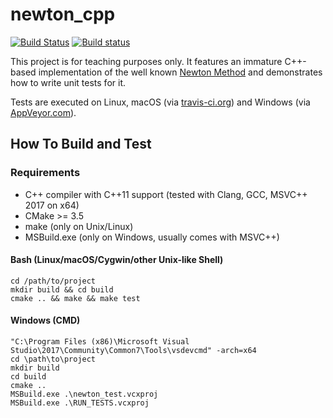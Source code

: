 # newton_cpp

[![Build Status](https://travis-ci.org/Null0rg/newton.svg?branch=master)](https://travis-ci.org/Null0rg/newton)
[![Build status](https://ci.appveyor.com/api/projects/status/2mqf5pdncf45i5c1?svg=true)](https://ci.appveyor.com/project/miho/newton-cpp)

This project is for teaching purposes only. It features an immature C++-based implementation of the well known [Newton Method](https://en.wikipedia.org/wiki/Newton%27s_method) and demonstrates how to write unit tests for it.

Tests are executed on Linux, macOS (via [travis-ci.org](https://travis-ci.org/)) and Windows (via [AppVeyor.com](https://www.appveyor.com/)).

## How To Build and Test

### Requirements

- C+\+ compiler with C+\+11 support (tested with Clang, GCC, MSVC+\+ 2017 on x64)
- CMake >= 3.5
- make (only on Unix/Linux)
- MSBuild.exe (only on Windows, usually comes with MSVC+\+)

#### Bash (Linux/macOS/Cygwin/other Unix-like Shell)

    cd /path/to/project
    mkdir build && cd build
    cmake .. && make && make test
    
#### Windows (CMD)

    "C:\Program Files (x86)\Microsoft Visual Studio\2017\Community\Common7\Tools\vsdevcmd" -arch=x64
    cd \path\to\project
    mkdir build
    cd build
    cmake ..
    MSBuild.exe .\newton_test.vcxproj
    MSBuild.exe .\RUN_TESTS.vcxproj
